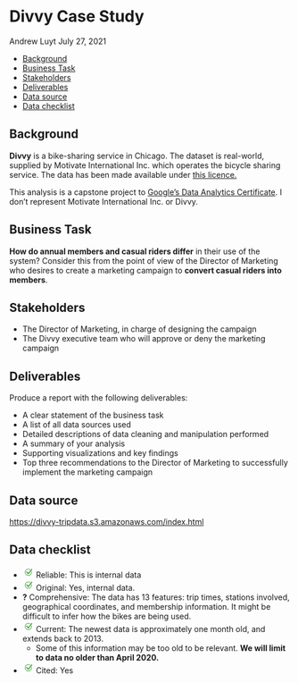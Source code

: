 Divvy Case Study
================
Andrew Luyt
July 27, 2021

-   [Background](#background)
-   [Business Task](#business-task)
-   [Stakeholders](#stakeholders)
-   [Deliverables](#deliverables)
-   [Data source](#data-source)
-   [Data checklist](#data-checklist)

## Background

**Divvy** is a bike-sharing service in Chicago. The dataset is
real-world, supplied by Motivate International Inc. which operates the
bicycle sharing service. The data has been made available under [this
licence.](https://www.divvybikes.com/data-license-agreement)

This analysis is a capstone project to [Google’s Data Analytics
Certificate](https://www.coursera.org/professional-certificates/google-data-analytics).
I don’t represent Motivate International Inc. or Divvy.

## Business Task

**How do annual members and casual riders differ** in their use of the
system? Consider this from the point of view of the Director of
Marketing who desires to create a marketing campaign to **convert casual
riders into members**.

## Stakeholders

-   The Director of Marketing, in charge of designing the campaign
-   The Divvy executive team who will approve or deny the marketing
    campaign

## Deliverables

Produce a report with the following deliverables:

-   A clear statement of the business task
-   A list of all data sources used
-   Detailed descriptions of data cleaning and manipulation performed
-   A summary of your analysis
-   Supporting visualizations and key findings
-   Top three recommendations to the Director of Marketing to
    successfully implement the marketing campaign

## Data source

<https://divvy-tripdata.s3.amazonaws.com/index.html>

## Data checklist

-   ![](img/checkmark.png) Reliable: This is internal data
-   ![](img/checkmark.png) Original: Yes, internal data.
-   **?** Comprehensive: The data has 13 features: trip times, stations
    involved, geographical coordinates, and membership information. It
    might be difficult to infer how the bikes are being used.
-   ![](img/checkmark.png) Current: The newest data is approximately one
    month old, and extends back to 2013.
    -   Some of this information may be too old to be relevant. **We
        will limit to data no older than April 2020.**
-   ![](img/checkmark.png) Cited: Yes
